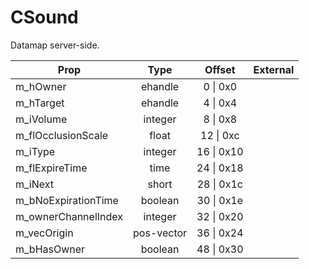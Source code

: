 # CSound

Datamap server-side.

|Prop|Type|Offset|External|
|---|:-:|:-:|--:|
|m_hOwner|ehandle|0 \| 0x0||
|m_hTarget|ehandle|4 \| 0x4||
|m_iVolume|integer|8 \| 0x8||
|m_flOcclusionScale|float|12 \| 0xc||
|m_iType|integer|16 \| 0x10||
|m_flExpireTime|time|24 \| 0x18||
|m_iNext|short|28 \| 0x1c||
|m_bNoExpirationTime|boolean|30 \| 0x1e||
|m_ownerChannelIndex|integer|32 \| 0x20||
|m_vecOrigin|pos-vector|36 \| 0x24||
|m_bHasOwner|boolean|48 \| 0x30||

